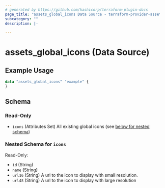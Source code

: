 ```yaml
---
# generated by https://github.com/hashicorp/terraform-plugin-docs
page_title: "assets_global_icons Data Source - terraform-provider-assets"
subcategory: ""
description: |-
  
---
```


# assets_global_icons (Data Source)



## Example Usage

```terraform
data "assets_global_icons" "example" {
}
```

<!-- schema generated by tfplugindocs -->
## Schema

### Read-Only

- `icons` (Attributes Set) All existing global icons (see [below for nested schema](#nestedatt--icons))

<a id="nestedatt--icons"></a>
### Nested Schema for `icons`

Read-Only:

- `id` (String)
- `name` (String)
- `url16` (String) A url to the icon to display with small resolution.
- `url48` (String) A url to the icon to display with large resolution
